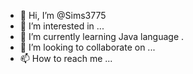 - 👋 Hi, I’m @Sims3775
- 👀 I’m interested in ...
- 🌱 I’m currently learning Java language .
- 💞️ I’m looking to collaborate on ...
- 📫 How to reach me ...

<!---
Sims3775/Sims3775 is a ✨ special ✨ repository because its `README.md` (this file) appears on your GitHub profile.
You can click the Preview link to take a look at your changes.
--->
